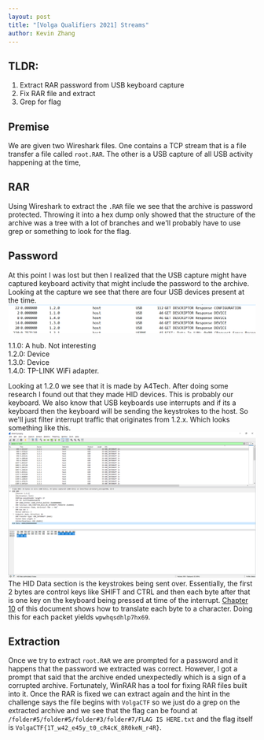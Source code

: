 ```yaml
---
layout: post
title: "[Volga Qualifiers 2021] Streams"
author: Kevin Zhang
---
```


## TLDR:

1. Extract RAR password from USB keyboard capture
2. Fix RAR file and extract
3. Grep for flag

## Premise

We are given two Wireshark files. One contains a TCP stream that is a file transfer a file called `root.RAR`. The other is a USB capture of all USB activity happening at the time,


## RAR

Using Wireshark to extract the `.RAR` file we see that the archive is password protected. Throwing it into a hex dump only showed that the structure of the archive was a tree with a lot of branches and we'll probably have to use grep or something to look for the flag.  

## Password

At this point I was lost but then I realized that the USB capture might have captured keyboard activity that might include the password to the archive. Looking at the capture we see that there are four USB devices present at the time.  
![Devices](/assets/images/volgaquals2021/Streams/devices.PNG)  

1.1.0: A hub. Not interesting  
1.2.0: Device  
1.3.0: Device  
1.4.0: TP-LINK WiFi adapter.  


Looking at 1.2.0 we see that it is made by A4Tech. After doing some research I found out that they made HID devices. This is probably our keyboard. We also know that USB keyboards use interrupts and if its a keyboard then the keyboard will be sending the keystrokes to the host. So we'll just filter interrupt traffic that originates from 1.2.x. Which looks something like this.  
![Packets](/assets/images/volgaquals2021/Streams/packets.PNG)  
The HID Data section is the keystrokes being sent over. Essentially, the first 2 bytes are control keys like SHIFT and CTRL and then each byte after that is one key on the keyboard being pressed at time of the interrupt. [Chapter 10](https://usb.org/sites/default/files/hut1_21_0.pdf) of this document shows how to translate each byte to a character. Doing this for each packet yields `wpwhqsdhlp7hx69`.

## Extraction

Once we try to extract `root.RAR` we are prompted for a password and it happens that the password we extracted was correct. However, I got a prompt that said that the archive ended unexpectedly which is a sign of a corrupted archive. Fortunately, WinRAR has a tool for fixing RAR files built into it. Once the RAR is fixed we can extract again and the hint in the challenge says the file begins with `VolgaCTF` so we just do a grep on the extracted archive and we see that the flag can be found at `/folder#5/folder#5/folder#3/folder#7/FLAG IS HERE.txt` and the flag itself is `VolgaCTF{1T_w42_e45y_t0_cR4cK_8R0keN_r4R}`.